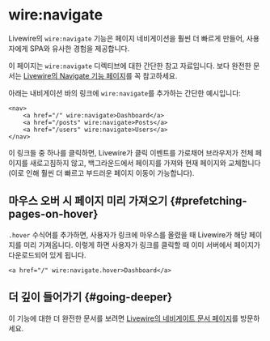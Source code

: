 # wire:navigate
Livewire의 `wire:navigate` 기능은 페이지 네비게이션을 훨씬 더 빠르게 만들어, 사용자에게 SPA와 유사한 경험을 제공합니다.

이 페이지는 `wire:navigate` 디렉티브에 대한 간단한 참고 자료입니다. 보다 완전한 문서는 [Livewire의 Navigate 기능 페이지](/livewire/3.x/navigate)를 꼭 참고하세요.

아래는 내비게이션 바의 링크에 `wire:navigate`를 추가하는 간단한 예시입니다:

```blade
<nav>
    <a href="/" wire:navigate>Dashboard</a>
    <a href="/posts" wire:navigate>Posts</a>
    <a href="/users" wire:navigate>Users</a>
</nav>
```

이 링크들 중 하나를 클릭하면, Livewire가 클릭 이벤트를 가로채어 브라우저가 전체 페이지를 새로고침하지 않고, 백그라운드에서 페이지를 가져와 현재 페이지와 교체합니다(이로 인해 훨씬 더 빠르고 부드러운 페이지 이동이 가능합니다).

## 마우스 오버 시 페이지 미리 가져오기 {#prefetching-pages-on-hover}

`.hover` 수식어를 추가하면, 사용자가 링크에 마우스를 올렸을 때 Livewire가 해당 페이지를 미리 가져옵니다. 이렇게 하면 사용자가 링크를 클릭할 때 이미 서버에서 페이지가 다운로드되어 있게 됩니다.

```blade
<a href="/" wire:navigate.hover>Dashboard</a>
```

## 더 깊이 들어가기 {#going-deeper}

이 기능에 대한 더 완전한 문서를 보려면 [Livewire의 네비게이트 문서 페이지](/livewire/3.x/navigate)를 방문하세요.
